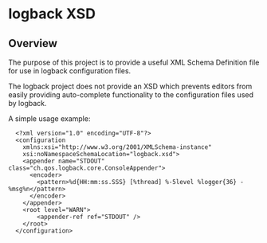 # logback XSD

## Overview

The purpose of this project is to provide a useful XML Schema Definition file for use in logback configuration files.

The logback project does not provide an XSD which prevents editors from easily providing auto-complete functionality to the configuration files used by logback.

A simple usage example:
```
  <?xml version="1.0" encoding="UTF-8"?>
  <configuration
    xmlns:xsi="http://www.w3.org/2001/XMLSchema-instance"
    xsi:noNamespaceSchemaLocation="logback.xsd">
    <appender name="STDOUT" class="ch.qos.logback.core.ConsoleAppender">
      <encoder>
        <pattern>%d{HH:mm:ss.SSS} [%thread] %-5level %logger{36} - %msg%n</pattern>
      </encoder>
    </appender>
    <root level="WARN">
        <appender-ref ref="STDOUT" />
    </root>
  </configuration>
```
